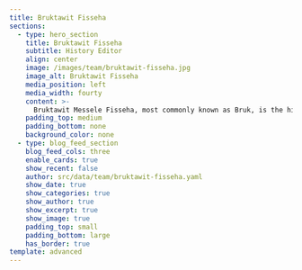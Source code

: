 ```yaml
---
title: Bruktawit Fisseha
sections:
  - type: hero_section
    title: Bruktawit Fisseha
    subtitle: History Editor
    align: center
    image: /images/team/bruktawit-fisseha.jpg
    image_alt: Bruktawit Fisseha
    media_position: left
    media_width: fourty
    content: >-
      Bruktawit Messele Fisseha, most commonly known as Bruk, is the history editor of We Need to Talk. She's a seventeen year old from Addis Ababa, Ethiopia who enjoys writing, and has had experience with creative writing on several social media platforms before.
    padding_top: medium
    padding_bottom: none
    background_color: none
  - type: blog_feed_section
    blog_feed_cols: three
    enable_cards: true
    show_recent: false
    author: src/data/team/bruktawit-fisseha.yaml
    show_date: true
    show_categories: true
    show_author: true
    show_excerpt: true
    show_image: true
    padding_top: small
    padding_bottom: large
    has_border: true
template: advanced
---
```


